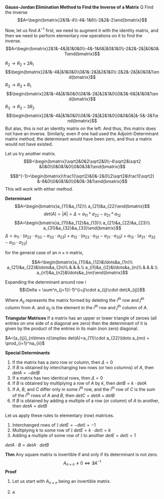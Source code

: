 **Gauss-Jordan Elimination Method to Find the Inverse of a Matrix**
Q Find the inverse
$$A=\begin{bmatrix}2&1&-4\\-4&-1&6\\-2&2&-2\end{bmatrix}$$

Now, let us find $A^{-1}$
first, we need to augment it with the identity matrix, and then we need to perform elementary row operations on it to find the inverse.
$$A=\begin{bmatrix}2&1&-4&|&1&0&0\\-4&-1&6&|&0&1&0\\-2&2&-2&|&0&0&1\end{bmatrix}$$

$R_2\rightarrow R_2+2R_1$
$$\begin{bmatrix}2&1&-4&|&1&0&0\\0&1&-2&|&2&1&0\\-2&2&-2&|&0&0&1\end{bmatrix}$$$R_3\rightarrow R_3+R_1$
$$\begin{bmatrix}2&1&-4&|&1&0&0\\0&1&-2&|&2&1&0\\0&3&-6&|&1&0&1\end{bmatrix}$$
$R_3\rightarrow R_3-3R_2$
$$\begin{bmatrix}2&1&-4&|&1&0&0\\0&1&-2&|&2&1&0\\0&0&0&|&-5&-3&1\end{bmatrix}$$
But alas, this is not an identity matrix on the left. And thus, this matrix does not have an inverse.
Similarly, even if one had used the Adjoint-Determinant matrix method, the determinant would have been zero, and thus a matrix would not have existed.

Let us try another matrix.
$$B=\begin{bmatrix}\sqrt2&0&2\sqrt2&0\\-4\sqrt2&\sqrt2 &0&0\\0&0&1&0\\0&0&3&1\end{bmatrix}$$

$$B^{-1}=\begin{bmatrix}\frac1{\sqrt2}&0&-2&0\\2\sqrt2&\frac1{\sqrt2} &-8&0\\0&0&1&0\\0&0&-3&1\end{bmatrix}$$
This will work with either method.


**Determinant**
$$A=\begin{bmatrix}a_{11}&a_{12}\\ a_{21}&a_{22}\end{bmatrix}$$
$$det(A) = |A| = \Delta = a_{11}*a_{22}-a_{21}*a_{12}$$
$$A=\begin{bmatrix}a_{11}&a_{12}&a_{13}\\ a_{21}&a_{22}&a_{23}\\ a_{31}&a_{32}&a_{33}\end{bmatrix}$$$\Delta = a_{11}\cdot (a_{22}\cdot a_{33}-a_{32}\cdot a_{23})+ a_{12} \cdot (a_{23}\cdot a_{31}-a_{21}\cdot a_{33}) + a_{13}\cdot (a_{21}\cdot a_{32}-a_{31}\cdot a_{22})$

for the general case of an $n\times n$ matrix,

$$A=\begin{bmatrix}a_{11}&a_{12}&\ldots&a_{1n}\\ a_{21}&a_{22}&\ldots&a_{2n}\\.&.&.&.\\ a_{i1}&a_{i2}&\ldots&a_{in}\\.&.&.&.\\ a_{n1}&a_{n2}&\ldots&a_{nn}\end{bmatrix}$$

Expanding the determinant around row $i$
$$\Delta = \sum^n_{j=1}(-1)^{i+j}\cdot a_{ij}\cdot det(A_{ij})$$

Where $A_{ij}$ represents the matrix formed by deleting the $i^{th}$ row and $j^{th}$ column from $A$.
and $a_{ij}$ is the element in the $i^{th}$ row and $j^{th}$ column of $A$.


**Triangular Matrices**
If a matrix has an upper or lower triangle of zeroes (all entries on one side of a diagonal are zero) then the determinant of it is given by the product of the entries in its main (non zero) diagonal.

$A=[a_{ij}]_{n\times n}\implies det(A)=a_{11}\cdot a_{22}\ldots a_{nn} = \prod_{i=1}^na_{ii}$  




**Special Determinants**
1. If the matrix has a zero row or column, then $\Delta = 0$
2. If $B$ is obtained by interchanging two rows (or two columns) of $A,$ then $detA=-detB$ 
3. If a matrix has two identical rows, then $\Delta = 0$
4. If $B$ is obtained by multiplying a row of $A$ by $k,$ then $detB=k\cdot detA$
5. If $A,$ $B,$ and $C$ differ only in some $i^{th}$ row, and the $i^{th}$ row of $C$ is the sum of the $i^{th}$ rows of $A$ and $B,$ then $detC=detA+detB$
6. If $B$ is obtained by adding a multiple of a row (or column) of $A$ to another, then $detA=detB$

Let us apply these rules to elementary (row) matrices.
1. Interchanged rows of $\mathbb I$
	$detE = -det\mathbb I = -1$
2. Multiplying $k$ to some row of $\mathbb I$
	$det E = k\cdot det\mathbb I =k$
3. Adding a multiple of some row of $\mathbb I$ to another
	$detE= det\mathbb I = 1$


$det A\cdot B = detA\cdot detB$

**Thm**
Any square matrix is invertible if and only if its determinant is not zero.
$$A_{n \times n}\neq 0 \iff\exists A^{-1}$$
**Proof**
1. Let us start with $A_{n\times n}$ being an invertible matrix.








2. a
